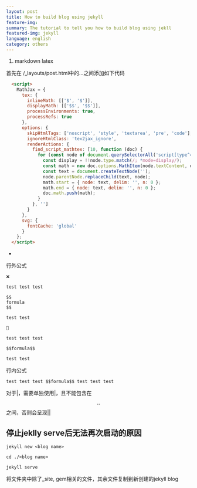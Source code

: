 ```yaml
---
layout: post
title: How to build blog using jekyll
feature-img: 
summary: The tutorial to tell you how to build blog using jekll
featured-img: jekyll
language: english 
category: others
---
```


1. markdown latex

首先在 /_layouts/post.html中的<head>...</head>之间添加如下代码

```html
  <script>
    MathJax = {
      tex: {
        inlineMath: [['$', '$']],
        displayMath: [['$$', '$$']],
        processEnvironments: true,
        processRefs: true
      },
      options: {
        skipHtmlTags: ['noscript', 'style', 'textarea', 'pre', 'code'],
        ignoreHtmlClass: 'tex2jax_ignore',
        renderActions: {
          find_script_mathtex: [10, function (doc) {
            for (const node of document.querySelectorAll('script[type^="math/tex"]')) {
              const display = !!node.type.match(/; *mode=display/);
              const math = new doc.options.MathItem(node.textContent, doc.inputJax[0], display);
              const text = document.createTextNode('');
              node.parentNode.replaceChild(text, node);
              math.start = { node: text, delim: '', n: 0 };
              math.end = { node: text, delim: '', n: 0 };
              doc.math.push(math);
            }
          }, '']
        }
      },
      svg: {
        fontCache: 'global'
      }
    };
  </script>
```

- 
行外公式

```
❌

test test test

$$
formula
$$

test test

```

```
🙆

test test test

$$formula$$

test test

```

行内公式

```
test test test $$formula$$ test test test
```


对于|，需要单独使用\|，且不能包含在$$..$$之间，否则会呈现||

## 停止jeklly serve后无法再次启动的原因

```
jekyll new <blog name>

cd ./<blog name>

jekyll serve
```


将文件夹中除了_site, gem相关的文件，其余文件复制到新创建的jekyll blog